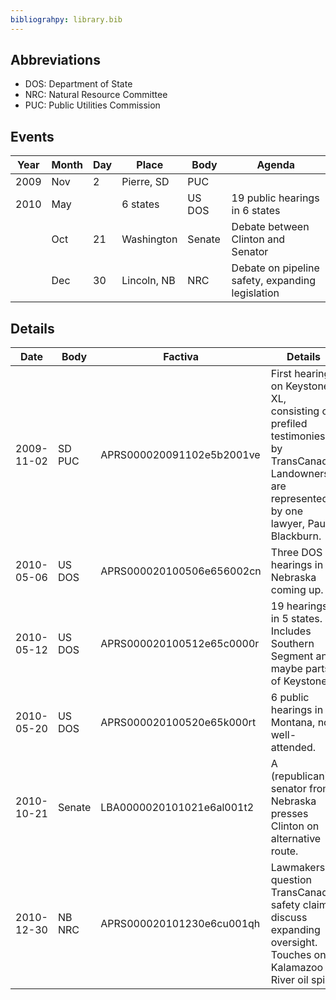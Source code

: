 ```yaml
---
bibliograhpy: library.bib
---
```


## Abbreviations

* DOS: Department of State
* NRC: Natural Resource Committee
* PUC: Public Utilities Commission

## Events

Year    | Month | Day   | Place         | Body      | Agenda
---     | ---   | ---   | ---           | ---       | ---
2009    | Nov   | 2     | Pierre, SD    | PUC       | 
2010    | May   |       | 6 states      | US DOS    | 19 public hearings in 6 states
</br>   | Oct   | 21    | Washington    | Senate    | Debate between Clinton and Senator
</br>   | Dec   | 30    | Lincoln, NB   | NRC       | Debate on pipeline safety, expanding legislation

## Details

Date        | Body      | Factiva                   | Details
---         | ---       | ---                       | ---
2009-11-02  | SD PUC    | APRS000020091102e5b2001ve | First hearing on Keystone XL, consisting of prefiled testimonies by TransCanada. Landowners are represented by one lawyer, Paul Blackburn.
2010-05-06  | US DOS    | APRS000020100506e656002cn | Three DOS hearings in Nebraska coming up.
2010-05-12  | US DOS    | APRS000020100512e65c0000r | 19 hearings in 5 states. Includes Southern Segment and maybe parts of Keystone?
2010-05-20  | US DOS    | APRS000020100520e65k000rt | 6 public hearings in Montana, not well-attended.
2010-10-21  | Senate    | LBA0000020101021e6al001t2 | A (republican) senator from Nebraska presses Clinton on alternative route. 
2010-12-30  | NB NRC    | APRS000020101230e6cu001qh | Lawmakers question TransCanada safety claims, discuss expanding oversight. Touches on Kalamazoo River oil spill.
